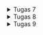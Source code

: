 <details>
  <summary>Tugas 7</summary>
1. Apa perbedaan utama antara stateless dan stateful widget dalam konteks pengembangan aplikasi Flutter?

Stateless Widget:

Stateless widget adalah widget yang tidak memiliki keadaan internal (state).
Setelah dibangun, widget tersebut tidak dapat diubah atau diperbarui. Oleh karena itu, widget ini cocok untuk elemen UI yang tidak perlu berubah.
Stateless widget hanya memiliki metode build() yang digunakan untuk merender elemen UI yang statis.
Stateful Widget:

Stateful widget adalah widget yang memiliki keadaan (state) yang dapat berubah selama siklus hidupnya.
Widget ini digunakan ketika elemen UI memerlukan pembaruan berdasarkan tindakan pengguna atau perubahan data.
Stateful widget memiliki dua kelas terpisah: kelas widget itu sendiri (yang bersifat immutable) dan kelas "state" terkait yang mengelola keadaan widget dan dapat diubah selama proses rendering.

2. Sebutkan seluruh widget yang kamu gunakan untuk menyelesaikan tugas ini dan jelaskan fungsinya masing-masing.

- Container: widget ini menyediakan 'kanvas' untuk programmer membuat sebuah aplikasi Flutter.
- Column: widget ini menampilkan child dalam format vertikal.
- Text: widget ini menampilkan string dalam satu baris.
- AppBar: widget ini sama seperti toolbar pada aplikasi lain yang sering kita gunakan, yang berguna untuk menampilkan judul dan fitur-fitur utama pada aplikasi.

3. Jelaskan bagaimana cara kamu mengimplementasikan checklist di atas secara step-by-step (bukan hanya sekadar mengikuti tutorial)

- Buka cmd di direktori yg ingin dibuat aplikasi flutternya dan jalankan command `flutter create inventorypbp` untuk membuat projek baru
- Jalankan `cd inventorypbp`
- Buat file baru bernama `menu.dart` dalam direktori lib dan tambahkan kode 
    <pre>import 'package:flutter/material.dart';</pre>
- Tambahkan kode ini di file `main.dart` agar `main.dart` bisa mengakses `menu.dart`
    <pre>import 'package:inventorypbp/menu.dart';</pre>
- Pada file `main.dart` Hapus kelas `_MyHomePageState` dan pindahkan kelas `MyHomePageState` ke file `menu.dart`.
- Ubah baris kode `home: const MyHomePage(title: 'Flutter Demo Home Page'),` pada file `main.dart` menjadi `home: MyHomePage(),`.
- Ubah baris kode `colorScheme: ColorScheme.fromSeed(seedColor: Colors.indigo),` pada file `main.dart` menjadi `colorScheme: ColorScheme.fromSeed(seedColor: Colors.green),`.
- Pada file `menu.dart`, ubah sifat kelas `MyHomePage` dari *`stateful`* menjadi *`stateless`* dan ubah baris kode `MyHomePage({Key? key}) : super(key: key);` menjadi `MyHomePage({Key? key}) : super(key: key);`.
- Hapus semua kode dari baris `final String title;` sampai akhir kelas `MyHomePage` pada `menu.dart`.
- Tambahkan kelas baru bernama `InventoryItem` yang memiliki properti *`name`*, *`icon`*, dan *`color`* dengan *constructor* `InventoryItem(this.name, this.icon, this.color);`.
        <pre>
            class InventoryItem {
                final String name;
                final IconData icon;
                final MaterialColor color;

                InventoryItem(this.name, this.icon, this.color);
            }
    </pre>
- Tambahkan *widget* baru bernama `InventoryCard` bersifat *stateless* dengan properti *`item`* bertipe `InventoryItem` dengan *contructor* `const InventoryCard(this.item, {super.key});` dan fungsi `build`.
        <pre>
  class InventoryCard extends StatelessWidget {
  final InventoryItem item;

  const InventoryCard(this.item, {super.key}); // Constructor

  @override
  Widget build(BuildContext context) {
    return Material(
      color: item.color,
      child: InkWell(
        onTap: () {
          // Memunculkan SnackBar ketika diklik
          ScaffoldMessenger.of(context)
            ..hideCurrentSnackBar()
            ..showSnackBar(SnackBar(
                content: Text("Kamu telah menekan tombol ${item.name}!")));
        },
        child: Container(
          // Container untuk menyimpan Icon dan Text
          padding: const EdgeInsets.all(8),
          child: Center(
            child: Column(
              mainAxisAlignment: MainAxisAlignment.center,
              children: [
                Icon(
                  item.icon,
                  color: Colors.white,
                  size: 30.0,
                ),
                const Padding(padding: EdgeInsets.all(3)),
                Text(
                  item.name,
                  textAlign: TextAlign.center,
                  style: const TextStyle(color: Colors.white),
                ),
              ],
            ),
          ),
        ),
      ),
    );
  }
}
    </pre>
- Tambahkan *list* baru dalam kelas `MyHomePage` bernama `items` yang berguna untuk menyimpan tombol-tombol yang akan ditampilkan.
        <pre>
            final List<InventoryItem> items = [
                InventoryItem("Lihat Item", Icons.checklist, Colors.red),
                InventoryItem("Tambah Item", Icons.add_shopping_cart, Colors.amber),
                InventoryItem("Logout", Icons.logout, Colors.lightBlue),
            ];
        </pre>
- Tambahkan fungsi baru dalam kelas `MyHomePage` bernama `build` seperti kode berikut.
    <pre>
      @override
  Widget build(BuildContext context) {
    return Scaffold(
      appBar: AppBar(
        title: const Text(
          'Inventory PBP',
          style: TextStyle(color: Colors.white),
        ),
        elevation: 5,
        backgroundColor: Colors.indigo,
        shadowColor: Colors.black,
      ),
      body: SingleChildScrollView(
        // Widget wrapper yang dapat discroll
        child: Padding(
          padding: const EdgeInsets.all(10.0), // Set padding dari halaman
          child: Column(
            // Widget untuk menampilkan children secara vertikal
            children: <Widget>[
              const Padding(
                padding: EdgeInsets.only(top: 10.0, bottom: 10.0),
                // Widget Text untuk menampilkan tulisan dengan alignment center dan style yang sesuai
                child: Text(
                  'Inventory',
                  textAlign: TextAlign.center,
                  style: TextStyle(
                    fontSize: 30,
                    fontWeight: FontWeight.bold,
                  ),
                ),
              ),
              // Grid layout
              GridView.count(
                // Container pada card kita.
                primary: true,
                padding: const EdgeInsets.all(20),
                crossAxisSpacing: 10,
                mainAxisSpacing: 10,
                crossAxisCount: 3,
                shrinkWrap: true,
                children: items.map((InventoryItem item) {
                  // Iterasi untuk setiap item
                  return InventoryCard(item);
                }).toList(),
              ),
            ],
          ),
        ),
      ),
    );
  }
    </pre>

</details>
<details>
  <summary>Tugas 8</summary>

1. Jelaskan perbedaan antara Navigator.push() dan Navigator.pushReplacement(), disertai dengan contoh mengenai penggunaan kedua metode tersebut yang tepat!

Navigator.push():

Digunakan untuk menambahkan route baru ke dalam tumpukan (stack) route navigator.
Memberikan kemampuan pengguna untuk kembali ke halaman sebelumnya dengan tombol "Back".
Tetap menyimpan halaman sebelumnya di dalam tumpukan route.
Contoh:

<pre>
// Navigasi ke halaman baru
Navigator.push(
  context,
  MaterialPageRoute(builder: (context) => SecondScreen()),
);
</pre>
Navigator.pushReplacement():

Menggantikan halaman saat ini dengan halaman baru.
Tidak menyimpan halaman sebelumnya di dalam tumpukan route.
Berguna ketika Anda ingin menggantikan halaman login dengan halaman beranda setelah login berhasil.
Contoh:

<pre>
// Navigasi dan menggantikan halaman saat ini
Navigator.pushReplacement(
  context,
  MaterialPageRoute(builder: (context) => HomeScreen()),
);
</pre>
2. Jelaskan masing-masing layout widget pada Flutter dan konteks penggunaannya masing-masing!

Beberapa layout widgets pada Flutter dan konteks penggunaannya:

Container: Widget yang digunakan untuk mengelompokkan dan mendekorasi widget lainnya. Digunakan untuk mengatur tata letak dan styling.

Row dan Column: Merepresentasikan baris dan kolom, secara berturut-turut, yang memungkinkan pengaturan widget secara horizontal (Row) atau vertikal (Column).

ListView dan GridView: Membungkus kumpulan widget secara berurutan (ListView) atau dalam bentuk grid (GridView).

Stack dan Positioned: Membantu menempatkan widget di atas atau di bawah widget lain, sering digunakan untuk mendekorasi atau menumpuk widget.

Scaffold: Merupakan kerangka utama untuk aplikasi Flutter, menyediakan struktur dasar seperti AppBar, Drawer, dan BottomNavigationBar.

3. Sebutkan apa saja elemen input pada form yang kamu pakai pada tugas kali ini dan jelaskan mengapa kamu menggunakan elemen input tersebut!

TextFormField, karena TextFormField adalah widget praktis yang nge-wrap sebuah widget TextField di dalam sebuah FormField.

4. Bagaimana penerapan clean architecture pada aplikasi Flutter?
Penerapan Clean Architecture pada Aplikasi Flutter
Clean Architecture pada aplikasi Flutter melibatkan pembagian kode menjadi beberapa lapisan:

Domain Layer: Berisi aturan bisnis dan entitas domain.

Data Layer: Bertanggung jawab untuk berkomunikasi dengan sumber daya eksternal seperti API atau database.

Presentation Layer: Mengatur tampilan dan menerima input pengguna, bertanggung jawab untuk menghubungkan antara domain dan data.

Clean Architecture membantu memisahkan kode menjadi bagian-bagian yang independen dan dapat diuji, memungkinkan fleksibilitas dan perubahan tanpa mempengaruhi bagian lain dari aplikasi. Dengan menggunakan Dependency Injection, misalnya, kita dapat dengan mudah mengganti implementasi data tanpa mengubah kode di lapisan presentasi atau domain.

5. Jelaskan bagaimana cara kamu mengimplementasikan checklist di atas secara step-by-step! (bukan hanya sekadar mengikuti tutorial)

- Buat dua direktori bernama screens dan widgets di dalam direktori lib
- Buat file baru bernama `left_drawer.dart` dan `inventory_card.dart` di direktori widgets
- Pindahkan _class_ InventoryItem dan InventoryCard dari `menu.dart` ke `inventory_card.dart` dan _import_ `inventory_card.dart` pada file `menu.dart` 
- Pindahkan file `menu.dart` ke dalam direktori screens
- Isi `left_drawer.dart` dengan kode berikut.
<pre>
import 'package:flutter/material.dart';
import 'package:inventorypbp/screens/menu.dart';
import 'package:inventorypbp/screens/inventorylist_form.dart';

class LeftDrawer extends StatelessWidget {
  const LeftDrawer({super.key});

  @override
  Widget build(BuildContext context) {
    return Drawer(
      child: ListView(
        children: [
          const DrawerHeader(
            decoration: BoxDecoration(
              color: Colors.indigo,
            ),
            child: Column(
              children: [
                Text(
                  'Inventory PBP',
                  textAlign: TextAlign.center,
                  style: TextStyle(
                    fontSize: 30,
                    fontWeight: FontWeight.bold,
                    color: Colors.white,
                  ),
                ),
                Padding(padding: EdgeInsets.all(10)),
                Text("Catat seluruh keperluan belanjamu di sini!",
                      textAlign: TextAlign.center,
                      style: TextStyle(
                        fontSize: 15,
                        color: Colors.white,
                        fontWeight: FontWeight.normal,
                      ),
                    ),
              ],
            ),
          ),
          ListTile(
            leading: const Icon(Icons.home_outlined),
            title: const Text('Halaman Utama'),
            // Bagian redirection ke MyHomePage
            onTap: () {
              Navigator.pushReplacement(
                  context,
                  MaterialPageRoute(
                    builder: (context) => MyHomePage(),
                  ));
            },
          ),
          ListTile(
            leading: const Icon(Icons.add_shopping_cart),
            title: const Text('Tambah Item'),
            // Bagian redirection ke ShopFormPage
            onTap: () {
              Navigator.push(
                  context,
                  MaterialPageRoute(
                    builder: (context) => const InventoryFormPage(),
                  ));
            },
          ),
        ],
      ),
    );
  }
}
</pre>
- Isi `inventorylist_form.dart` dengan kode berikut.
<pre>
import 'package:flutter/material.dart';
import 'package:inventorypbp/widgets/left_drawer.dart';

class InventoryFormPage extends StatefulWidget {
    const InventoryFormPage({super.key});

    @override
    State<InventoryFormPage> createState() => _InventoryFormPageState();
}

class _InventoryFormPageState extends State<InventoryFormPage> {
  final _formKey = GlobalKey<FormState>();
  String _name = "";
  int _amount = 0;
  String _description = "";
    @override
    Widget build(BuildContext context) {
        return Scaffold(
          appBar: AppBar(
            title: const Center(
              child: Text(
                'Form Tambah Item',
              ),
            ),
            backgroundColor: Colors.indigo,
            foregroundColor: Colors.white,
          ),
          drawer: const LeftDrawer(),
          body: Form(
            key: _formKey,
            child: SingleChildScrollView(
              child: Column(
                crossAxisAlignment: CrossAxisAlignment.start,
                children: [
                  Padding(
                    padding: const EdgeInsets.all(8.0),
                    child: TextFormField(
                      decoration: InputDecoration(
                        hintText: "Nama Item",
                        labelText: "Nama Item",
                        border: OutlineInputBorder(
                          borderRadius: BorderRadius.circular(5.0),
                        ),
                      ),
                      onChanged: (String? value) {
                        setState(() {
                          _name = value!;
                        });
                      },
                      validator: (String? value) {
                        if (value == null || value.isEmpty) {
                          return "Nama tidak boleh kosong!";
                        }
                        return null;
                      },
                    ),
                  ),
                  Padding(
                    padding: const EdgeInsets.all(8.0),
                    child: TextFormField(
                      decoration: InputDecoration(
                        hintText: "Jumlah",
                        labelText: "Jumlah",
                        border: OutlineInputBorder(
                          borderRadius: BorderRadius.circular(5.0),
                        ),
                      ),
                      onChanged: (String? value) {
                        setState(() {
                          _amount = int.parse(value!);
                        });
                      },
                      validator: (String? value) {
                        if (value == null || value.isEmpty) {
                          return "Jumlah tidak boleh kosong!";
                        }
                        if (int.tryParse(value) == null) {
                          return "Jumlah harus berupa angka!";
                        }
                        return null;
                      },
                    ),
                  ),
                  Padding(
                    padding: const EdgeInsets.all(8.0),
                    child: TextFormField(
                      decoration: InputDecoration(
                        hintText: "Deskripsi",
                        labelText: "Deskripsi",
                        border: OutlineInputBorder(
                          borderRadius: BorderRadius.circular(5.0),
                        ),
                      ),
                      onChanged: (String? value) {
                        setState(() {
                          _description = value!;
                        });
                      },
                      validator: (String? value) {
                        if (value == null || value.isEmpty) {
                          return "Deskripsi tidak boleh kosong!";
                        }
                        return null;
                      },
                    ),
                  ),
                  Padding(
                    padding: const EdgeInsets.all(8.0),
                    child: Row(
                      mainAxisAlignment: MainAxisAlignment.center,
                      children: [
                        Padding(
                          padding: const EdgeInsets.all(8.0),
                          child: Align(
                            alignment: Alignment.bottomCenter,
                            child: Padding(
                              padding: const EdgeInsets.all(8.0),
                              child: ElevatedButton(
                                style: ButtonStyle(
                                  backgroundColor:
                                      MaterialStateProperty.all(Colors.indigo),
                                ),
                                onPressed: () {
                                  if (_formKey.currentState!.validate()) {
                                    showDialog(
                                      context: context,
                                      builder: (context) {
                                        return AlertDialog(
                                          title: const Text('Item berhasil tersimpan'),
                                          content: SingleChildScrollView(
                                            child: Column(
                                              crossAxisAlignment:
                                                  CrossAxisAlignment.start,
                                              children: [
                                                Text('Nama: $_name'),
                                                Text('Jumlah: $_amount'),
                                                Text('Deskripsi: $_description'),
                                              ],
                                            ),
                                          ),
                                          actions: [
                                            TextButton(
                                              child: const Text('OK'),
                                              onPressed: () {
                                                Navigator.pop(context);
                                              },
                                            ),
                                          ],
                                        );
                                      },
                                    );
                                  _formKey.currentState!.reset();
                                  }
                                },
                                child: const Text(
                                  "Save",
                                  style: TextStyle(color: Colors.white),
                                ),
                              ),
                            ),
                          ),
                        ),
                        Padding(
                          padding: const EdgeInsets.all(8.0),
                          child: Align(
                            alignment: Alignment.bottomCenter,
                            child: Padding(
                              padding: const EdgeInsets.all(8.0),
                              child: ElevatedButton(
                                style: ButtonStyle(
                                  backgroundColor:
                                      MaterialStateProperty.all(Colors.indigo),
                                ),
                                onPressed: (){
                                  Navigator.pop(context);
                                },
                                child: const Text(
                                  "Back",
                                  style: TextStyle(color: Colors.white),
                                ),
                              )
                            )
                          )
                        )
                      ]
                    )
                  ),
                ]
              )
            ),
          ),
        );
    }
}
</pre>
- Tambahkan fungsi pada `inventory_card.dart` sehingga ketika penguna menggunakan tombol Tambah Item, pengguna akan dialihkan ke halaman Tambah Item.
<pre>
          if (item.name == "Tambah Item") {
            Navigator.push(
              context,
              MaterialPageRoute(
                builder: (context) => const InventoryFormPage()
              ),
            );
          }
</pre>
- Tambahkan drawer pada file `menu.dart` dan `inventorylist_form.dart` dengan menambahkan line 
<pre>drawer: const LeftDrawer(),</pre>
di widget build sebelum body

- Tambahkan juga tombol _Back_ pada file `inventorylist_form.dart` agar pengguna bisa mudah kembali ke halaman utama
</details>
<details>
  <summary>Tugas 9</summary>

1. Apakah bisa kita melakukan pengambilan data JSON tanpa membuat model terlebih dahulu? Jika iya, apakah hal tersebut lebih baik daripada membuat model sebelum melakukan pengambilan data JSON? 

Ya, bisa. Dalam beberapa kasus, terutama untuk proyek kecil atau ketika struktur data tidak kompleks, kita dapat menggunakan tipe data dinamis (seperti Map<String, dynamic>) untuk mengambil dan memproses data JSON tanpa membuat model terlebih dahulu. Ini dapat mempermudah implementasi, tetapi memiliki kelemahan karena kehilangan keamanan tipe yang dimiliki model. Penggunaan model membantu memastikan bahwa data yang diambil sesuai dengan ekspektasi aplikasi.

2. Jelaskan fungsi dari CookieRequest dan jelaskan mengapa instance CookieRequest perlu untuk dibagikan ke semua komponen di aplikasi Flutter.

CookieRequest pada umumnya tidak merupakan bagian dari Flutter sendiri, namun, mungkin Anda berbicara tentang http.Cookie di Flutter yang digunakan untuk bekerja dengan cookie dalam permintaan HTTP. Jika begitu, instance http.Cookie dibagikan ke semua komponen dalam aplikasi untuk mempertahankan sesi atau status otentikasi antar permintaan HTTP. Ini penting untuk menjaga keadaan otentikasi dan memastikan bahwa permintaan selanjutnya dapat diotentikasi dengan benar.

3. Jelaskan mekanisme pengambilan data dari JSON hingga dapat ditampilkan pada Flutter.

Mekanisme umum melibatkan penggunaan paket HTTP seperti http untuk membuat permintaan ke API atau sumber data JSON. Data JSON kemudian diuraikan ke dalam model Dart menggunakan konversi JSON yang otomatis atau manual. Setelah itu, model dapat digunakan dalam struktur widget untuk membangun antarmuka pengguna.

4. Jelaskan mekanisme autentikasi dari input data akun pada Flutter ke Django hingga selesainya proses autentikasi oleh Django dan tampilnya menu pada Flutter.

Mekanisme otentikasi umumnya melibatkan pengiriman informasi otentikasi (seperti nama pengguna dan kata sandi) dari Flutter ke backend Django melalui permintaan HTTP. Django akan memverifikasi informasi tersebut, dan jika valid, akan menghasilkan token akses atau memberikan sesi otentikasi. Token atau sesi ini kemudian dapat digunakan dalam permintaan berikutnya untuk mengotentikasi pengguna dan memberikan akses ke sumber daya terproteksi.

5. Sebutkan seluruh widget yang kamu pakai pada tugas ini dan jelaskan fungsinya masing-masing.

Container: widget ini menyediakan 'kanvas' untuk programmer membuat sebuah aplikasi Flutter.
Column: widget ini menampilkan child dalam format vertikal.
Text: widget ini menampilkan string dalam satu baris.
AppBar: widget ini sama seperti toolbar pada aplikasi lain yang sering kita gunakan, yang berguna untuk menampilkan judul dan fitur-fitur utama pada aplikasi.
Scaffold: Digunakan sebagai kerangka dasar untuk sebagian besar aplikasi Flutter.
Row: widget ini menampilkan child dalam format horizontal.
Material: Digunakan sebagai container untuk mengimplementasikan desain Material Design dalam aplikasi Flutter.
ListView: Menampilkan daftar widget dalam format scrollable. Digunakan ketika daftar item mungkin melebihi ruang layar yang tersedia.
Padding: Menambahkan ruang kosong atau margin di sekitar widget child di dalamnya. Digunakan untuk memberikan ruang antara elemen-elemen dalam tata letak.
GridView: Menampilkan daftar widget dalam format grid. Berguna ketika item perlu diatur dalam grid dengan beberapa kolom.

6. Jelaskan bagaimana cara kamu mengimplementasikan checklist di atas secara step-by-step! (bukan hanya sekadar mengikuti tutorial).


</details>